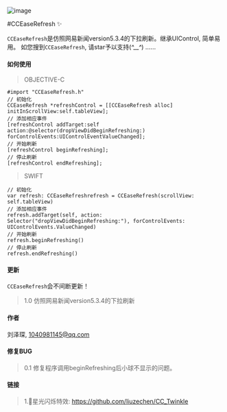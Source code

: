 ![image](https://github.com/liuzechen/CCEaseRefresh/raw/master/CCEaseRefresh.gif)

#CCEaseRefresh :sparkles:

`CCEaseRefresh`是仿照网易新闻version5.3.4的下拉刷新。继承UIControl, 简单易用。
如您搜到`CCEaseRefresh`, 请star予以支持(*^__^*) ……

#### 如何使用
> OBJECTIVE-C 
```
#import "CCEaseRefresh.h"
// 初始化
CCEaseRefresh *refreshControl = [[CCEaseRefresh alloc] initInScrollView:self.tableView];
// 添加相应事件
[refreshControl addTarget:self action:@selector(dropViewDidBeginRefreshing:) forControlEvents:UIControlEventValueChanged];
// 开始刷新
[refreshControl beginRefreshing];
// 停止刷新
[refreshControl endRefreshing];
```

> SWIFT
```
// 初始化
var refresh: CCEaseRefreshrefresh = CCEaseRefresh(scrollView: self.tableView)
// 添加相应事件
refresh.addTarget(self, action: Selector("dropViewDidBeginRefreshing:"), forControlEvents: UIControlEvents.ValueChanged)
// 开始刷新
refresh.beginRefreshing()
// 停止刷新
refresh.endRefreshing()
```

#### 更新
`CCEaseRefresh`会不间断更新！
> 1.0 仿照网易新闻version5.3.4的下拉刷新

#### 作者 
刘泽琛, 1040981145@qq.com

#### 修复BUG
> 0.1 修复程序调用beginRefreshing后小球不显示的问题。

#### 链接
> 1.🌟星光闪烁特效: https://github.com/liuzechen/CC_Twinkle
